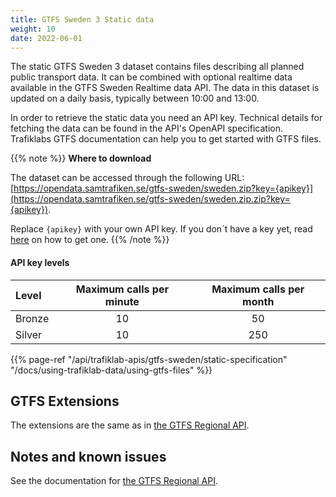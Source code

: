 ```yaml
---
title: GTFS Sweden 3 Static data
weight: 10
date: 2022-06-01
---
```


The static GTFS Sweden 3 dataset contains files describing all planned public transport data. It can be combined 
with optional realtime data available in the GTFS Sweden Realtime data API. 
The data in this dataset is updated on a daily basis, typically between 10:00 and 13:00.

In order to retrieve the static data you need an API key. Technical details for fetching the data can be found in the
API's OpenAPI specification. Trafiklabs GTFS documentation can help you to get started with GTFS files. 

{{% note %}}
**Where to download**

The dataset can be accessed through the following URL:
[https://opendata.samtrafiken.se/gtfs-sweden/sweden.zip?key={apikey}](https://opendata.samtrafiken.se/gtfs-sweden/sweden.zip.zip?key={apikey}).

Replace `{apikey}` with your own API key. If you don´t have a key yet, read [here](/docs/using-trafiklab/getting-api-keys) on how to get one.
{{% /note %}}

#### API key levels

| Level  | Maximum calls per minute | Maximum calls per month |
|:-------|:------------------------:|:-----------------------:|
| Bronze |            10            |           50            |
| Silver |            10            |           250           |

{{% page-ref "/api/trafiklab-apis/gtfs-sweden/static-specification"
"/docs/using-trafiklab-data/using-gtfs-files"  %}}

## GTFS Extensions

The extensions are the same as in [the GTFS Regional API](/api/trafiklab-apis/gtfs-regional/static/#gtfs-extensions).

## Notes and known issues

See the documentation for [the GTFS Regional API](/api/trafiklab-apis/gtfs-regional/static/#notes-and-known-issues).